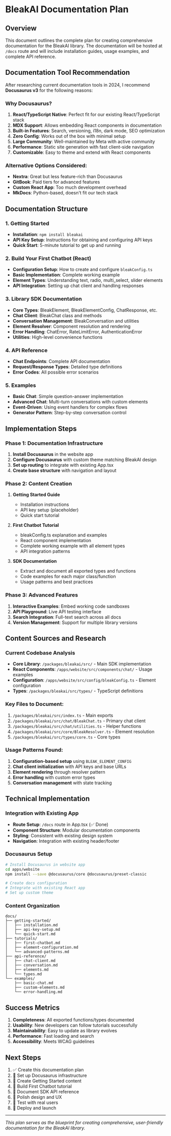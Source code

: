 # BleakAI Documentation Plan

## Overview

This document outlines the complete plan for creating comprehensive documentation for the BleakAI library. The documentation will be hosted at `/docs` route and will include installation guides, usage examples, and complete API reference.

## Documentation Tool Recommendation

After researching current documentation tools in 2024, I recommend **Docusaurus v3** for the following reasons:

### Why Docusaurus?

1. **React/TypeScript Native**: Perfect fit for our existing React/TypeScript stack
2. **MDX Support**: Allows embedding React components in documentation
3. **Built-in Features**: Search, versioning, i18n, dark mode, SEO optimization
4. **Zero Config**: Works out of the box with minimal setup
5. **Large Community**: Well-maintained by Meta with active community
6. **Performance**: Static site generation with fast client-side navigation
7. **Customizable**: Easy to theme and extend with React components

### Alternative Options Considered:

- **Nextra**: Great but less feature-rich than Docusaurus
- **GitBook**: Paid tiers for advanced features
- **Custom React App**: Too much development overhead
- **MkDocs**: Python-based, doesn't fit our tech stack

## Documentation Structure

### 1. Getting Started

- **Installation**: `npm install bleakai`
- **API Key Setup**: Instructions for obtaining and configuring API keys
- **Quick Start**: 5-minute tutorial to get up and running

### 2. Build Your First Chatbot (React)

- **Configuration Setup**: How to create and configure `bleakConfig.ts`
- **Basic Implementation**: Complete working example
- **Element Types**: Understanding text, radio, multi_select, slider elements
- **API Integration**: Setting up chat client and handling responses

### 3. Library SDK Documentation

- **Core Types**: BleakElement, BleakElementConfig, ChatResponse, etc.
- **Chat Client**: BleakChat class and methods
- **Conversation Management**: BleakConversation and utilities
- **Element Resolver**: Component resolution and rendering
- **Error Handling**: ChatError, RateLimitError, AuthenticationError
- **Utilities**: High-level convenience functions

### 4. API Reference

- **Chat Endpoints**: Complete API documentation
- **Request/Response Types**: Detailed type definitions
- **Error Codes**: All possible error scenarios

### 5. Examples

- **Basic Chat**: Simple question-answer implementation
- **Advanced Chat**: Multi-turn conversations with custom elements
- **Event-Driven**: Using event handlers for complex flows
- **Generator Pattern**: Step-by-step conversation control

## Implementation Steps

### Phase 1: Documentation Infrastructure

1. **Install Docusaurus** in the website app
2. **Configure Docusaurus** with custom theme matching BleakAI design
3. **Set up routing** to integrate with existing App.tsx
4. **Create base structure** with navigation and layout

### Phase 2: Content Creation

1. **Getting Started Guide**

   - Installation instructions
   - API key setup (placeholder)
   - Quick start tutorial

2. **First Chatbot Tutorial**

   - bleakConfig.ts explanation and examples
   - React component implementation
   - Complete working example with all element types
   - API integration patterns

3. **SDK Documentation**
   - Extract and document all exported types and functions
   - Code examples for each major class/function
   - Usage patterns and best practices

### Phase 3: Advanced Features

1. **Interactive Examples**: Embed working code sandboxes
2. **API Playground**: Live API testing interface
3. **Search Integration**: Full-text search across all docs
4. **Version Management**: Support for multiple library versions

## Content Sources and Research

### Current Codebase Analysis

- **Core Library**: `/packages/bleakai/src/` - Main SDK implementation
- **React Components**: `/apps/website/src/components/chat/` - Usage examples
- **Configuration**: `/apps/website/src/config/bleakConfig.ts` - Element configuration
- **Types**: `/packages/bleakai/src/types/` - TypeScript definitions

### Key Files to Document:

1. `/packages/bleakai/src/index.ts` - Main exports
2. `/packages/bleakai/src/chat/BleakChat.ts` - Primary chat client
3. `/packages/bleakai/src/chat/utilities.ts` - Helper functions
4. `/packages/bleakai/src/core/BleakResolver.ts` - Element resolution
5. `/packages/bleakai/src/types/core.ts` - Core types

### Usage Patterns Found:

1. **Configuration-based setup** using `BLEAK_ELEMENT_CONFIG`
2. **Chat client initialization** with API keys and base URLs
3. **Element rendering** through resolver pattern
4. **Error handling** with custom error types
5. **Conversation management** with state tracking

## Technical Implementation

### Integration with Existing App

- **Route Setup**: `/docs` route in App.tsx (✅ Done)
- **Component Structure**: Modular documentation components
- **Styling**: Consistent with existing design system
- **Navigation**: Integration with existing header/footer

### Docusaurus Setup

```bash
# Install Docusaurus in website app
cd apps/website
npm install --save @docusaurus/core @docusaurus/preset-classic

# Create docs configuration
# Integrate with existing React app
# Set up custom theme
```

### Content Organization

```
docs/
├── getting-started/
│   ├── installation.md
│   ├── api-key-setup.md
│   └── quick-start.md
├── tutorials/
│   ├── first-chatbot.md
│   ├── element-configuration.md
│   └── advanced-patterns.md
├── api-reference/
│   ├── chat-client.md
│   ├── conversation.md
│   ├── elements.md
│   └── types.md
└── examples/
    ├── basic-chat.md
    ├── custom-elements.md
    └── error-handling.md
```

## Success Metrics

1. **Completeness**: All exported functions/types documented
2. **Usability**: New developers can follow tutorials successfully
3. **Maintainability**: Easy to update as library evolves
4. **Performance**: Fast loading and search
5. **Accessibility**: Meets WCAG guidelines

## Next Steps

1. ✅ Create this documentation plan
2. 🔄 Set up Docusaurus infrastructure
3. 📝 Create Getting Started content
4. 📝 Build First Chatbot tutorial
5. 📝 Document SDK API reference
6. 🎨 Polish design and UX
7. 🧪 Test with real users
8. 🚀 Deploy and launch

---

_This plan serves as the blueprint for creating comprehensive, user-friendly documentation for the BleakAI library._
